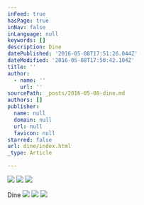 ```yaml
---
inFeed: true
hasPage: true
inNav: false
inLanguage: null
keywords: []
description: Dine
datePublished: '2016-05-08T17:51:26.044Z'
dateModified: '2016-05-08T17:50:42.104Z'
title: ''
author:
  - name: ''
    url: ''
sourcePath: _posts/2016-05-08-dine.md
authors: []
publisher:
  name: null
  domain: null
  url: null
  favicon: null
starred: false
url: dine/index.html
_type: Article

---
```

![](https://s3-us-west-2.amazonaws.com/the-grid-img/p/ba148d05b9ac459a163bf1f49101566fb88173db.jpg)
![](https://s3-us-west-2.amazonaws.com/the-grid-img/p/fffd1117be739ea951d985cfa7d7c0318fc77b3b.jpg)
![](https://s3-us-west-2.amazonaws.com/the-grid-img/p/b84b1b9f703bc17f05d4bf05160e5f5e169a1641.jpg)

Dine
![](https://s3-us-west-2.amazonaws.com/the-grid-img/p/01d2bdd9887059f1958e5e7234952096b8f16161.jpg)
![](https://the-grid-user-content.s3-us-west-2.amazonaws.com/73a46736-cde3-43bc-89f9-e759884db676.jpg)
![](https://the-grid-user-content.s3-us-west-2.amazonaws.com/c02a905c-94e9-4826-aaeb-6e2e759e8d11.jpg)